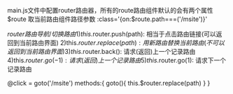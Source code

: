   main.js文件中配置router路由器，所有的route路由组件默认的会有两个属性
  $route 取当前路由组件路径参数
  :class='{on:$route.path===('/msite')}'

  $router 路由导航/切换路由
  1)this.$router.push(path): 相当于点击路由链接(可以返回到当前路由界面)
  2)this.$router.replace(path): 用新路由替换当前路由(不可以返回到当前路由界面)
  3)this.$router.back(): 请求(返回)上一个记录路由
  4)this.$router.go(-1): 请求(返回)上一个记录路由
  5)this.$router.go(1): 请求下一个记录路由

  @click = goto('/msite')
  methods:{
    goto(){
      this.$router.replace(path)
    }
  }
